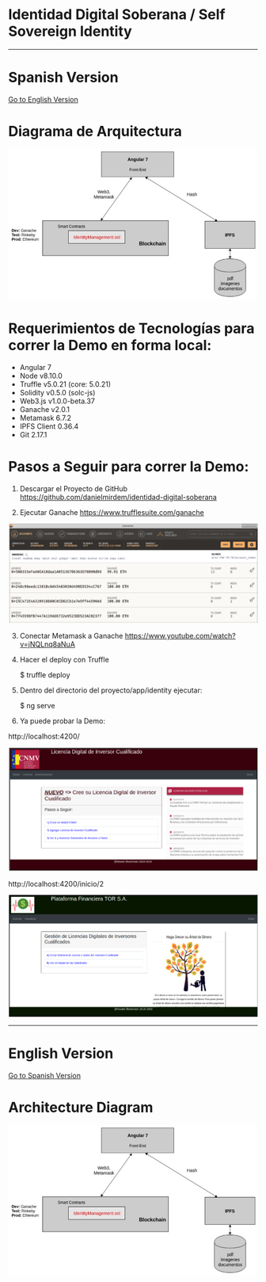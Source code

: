 # Identidad Digital Soberana / Self Sovereign Identity 

----------------------------------------------------------------------------------------------

# Spanish Version

[Go to English Version](#english-version)


# Diagrama de Arquitectura

![Test Image 1](Identidad-Soberana.png)


# Requerimientos de Tecnologías para correr la Demo en forma local:

- Angular 7
- Node v8.10.0
- Truffle v5.0.21 (core: 5.0.21)
- Solidity v0.5.0 (solc-js)
- Web3.js v1.0.0-beta.37
- Ganache v2.0.1
- Metamask 6.7.2
- IPFS Client 0.36.4
- Git 2.17.1


# Pasos a Seguir para correr la Demo:


1) Descargar el Proyecto de GitHub
https://github.com/danielmirdem/identidad-digital-soberana

2) Ejecutar Ganache
https://www.trufflesuite.com/ganache

![Test Image 1](ganache.png)

3) Conectar Metamask a Ganache
https://www.youtube.com/watch?v=jNQLnq8aNuA

4) Hacer el deploy con Truffle

    $ truffle deploy

5) Dentro del directorio del proyecto/app/identity ejecutar:

    $ ng serve

6) Ya puede probar la Demo:

http://localhost:4200/

![Test Image 1](localhost-4200-cnmv.png)

http://localhost:4200/inicio/2

![Test Image 1](localhost-4000-tor.png)


----------------------------------------------------------------------------------------------
    
# English Version

[Go to Spanish Version](#spanish-version)


# Architecture Diagram

![Test Image 1](Identidad-Soberana.png)

